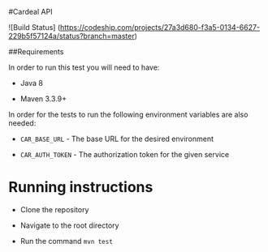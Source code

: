#Cardeal API

![Build Status] (https://codeship.com/projects/27a3d680-f3a5-0134-6627-229b5f57124a/status?branch=master)

##Requirements

In order to run this test you will need to have:

* Java 8

* Maven 3.3.9+ 

In order for the tests to run the following environment variables are also needed:

* `CAR_BASE_URL` - The base URL for the desired environment

* `CAR_AUTH_TOKEN` - The authorization token for the given service

# Running instructions

* Clone the repository

* Navigate to the root directory

* Run the command `mvn test`
